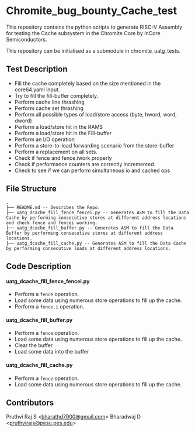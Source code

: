 # Chromite_bug_bounty_Cache_test
This repository contains the python scripts to generate RISC-V Assembly for testing the Cache subsystem in the Chromite Core by InCore Semiconductors.

This repository can be initialised as a submodule in chromite_uatg_tests.

## Test Description
- Fill the cache completely based on the size mentioned in the core64.yaml input.
- Try to fill the fill-buffer completely.
- Perform cache line thrashing
- Perform cache set thrashing
- Perform all possible types of load/store access (byte, hword, word, dword)
- Perform a load/store hit in the RAMS
- Perform a load/store hit in the Fill-buffer
- Perform an I/O operation
- Perform a store-to-load forwarding scenario from the store-buffer
- Perform a replacement on all sets.
- Check if fence and fence.iwork properly
- Check if performance counters are correctly incremented.
- Check to see if we can perform simultaneous io and cached ops

## File Structure
```
.
├── README.md -- Describes the Repo.
├── uatg_dcache_fill_fence_fencei.py -- Generates ASM to fill the Data Cache by performing consecutive stores at different address locations and check fence and fencei working.
├── uatg_dcache_fill_buffer.py -- Generates ASM to fill the Data Buffer by performing consecutive stores at different address locations.
├── uatg_dcache_fill_cache.py -- Generates ASM to fill the Data Cache by performing consecutive loads at different address locations.
```

## Code Description

#### uatg_dcache_fill_fence_fencei.py
- Perform a `fence` operation. 
- Load some data using numerous store operations to fill up the cache.
- Perform a `fence.i` operation.
#### uatg_dcache_fill_buffer.py
- Perform a `fence` operation. 
- Load some data using numerous store operations to fill up the cache.
- Clear the buffer
- Load some data into the buffer
#### uatg_dcache_fill_cache.py
- Perform a `fence` operation. 
- Load some data using numerous store operations to fill up the cache.

## Contributors
Pruthvi Raj S <<bharathd7900@gmail.com>>
Bharadwaj D <<pruthvirajs@pesu.pes.edu>>
